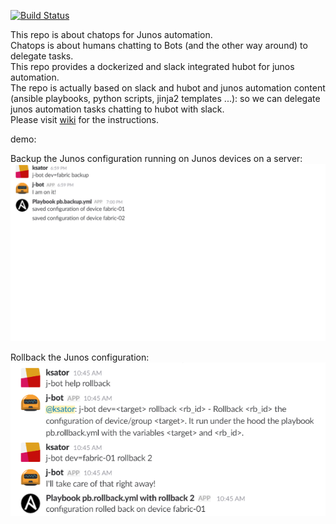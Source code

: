 [![Build Status](https://travis-ci.org/ksator/junos-automation-with-chatops.svg?branch=master)](https://travis-ci.org/ksator/junos-automation-with-chatops)

This repo is about chatops for Junos automation.  
Chatops is about humans chatting to Bots (and the other way around) to delegate tasks.   
This repo provides a dockerized and slack integrated hubot for junos automation.  
The repo is actually based on slack and hubot and junos automation content (ansible playbooks, python scripts, jinja2 templates ...): so we can delegate junos automation tasks chatting to hubot with slack.  
Please visit [wiki](https://github.com/ksator/junos-automation-with-chatops/wiki) for the instructions.  

demo:  

Backup the Junos configuration running on Junos devices on a server:  
![backup.png](resources/backup.png)

Rollback the Junos configuration:  
![rollback.png](resources/test2.png)

